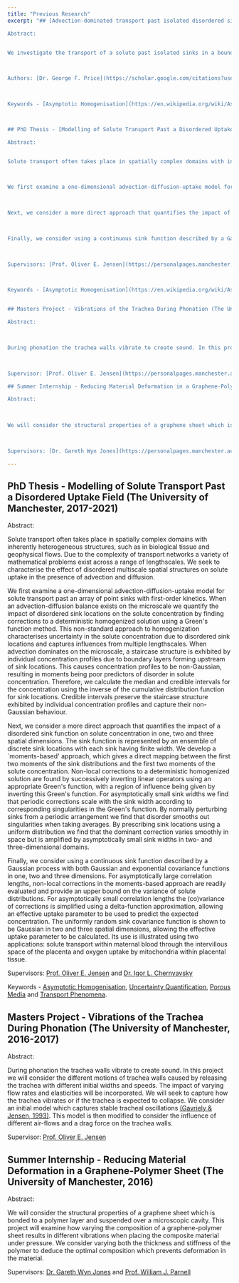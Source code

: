 ```yaml
---
title: "Previous Research"
excerpt: "## [Advection-dominated transport past isolated disordered sinks: stepping beyond homogenization](https://royalsocietypublishing.org/doi/full/10.1098/rspa.2022.0032) (Proceedings of the Royal Society A, 2022)

Abstract:


We investigate the transport of a solute past isolated sinks in a bounded domain when advection is dominant over diffusion, evaluating the effectiveness of homogenization approximations when sinks are distributed uniformly randomly in space. Corrections to such approximations can be non-local, non-smooth and non-Gaussian, depending on the physical parameters (a Péclet number Pe, assumed large, and a Damköhler number Da) and the compactness of the sinks. In one spatial dimension, solute distributions develop a staircase structure for large Pe, with corrections being better described with credible intervals than with traditional moments. In two and three dimensions, solute distributions are near-singular at each sink (and regularized by sink size), but their moments can be smooth as a result of ensemble averaging over variable sink locations. We approximate corrections to a homogenization approximation using a moment-expansion method, replacing the Green’s function by its free-space form, and test predictions against simulation. We show how, in two or three dimensions, the leading-order impact of disorder can be captured in a homogenization approximation for the ensemble mean concentration through a modification to Da that grows with diminishing sink size.

 

Authors: [Dr. George F. Price](https://scholar.google.com/citations?user=mfvQbTYAAAAJ&hl=en), [Dr. Igor L. Chernyavsky](http://math-biophys.info/wiki/), and [Prof. Oliver E. Jensen](https://personalpages.manchester.ac.uk/staff/oliver.jensen/)

 

Keywords - [Asymptotic Homogenisation](https://en.wikipedia.org/wiki/Asymptotic_homogenization), [Uncertainty Quantification](https://en.wikipedia.org/wiki/Uncertainty_quantification), [Porous Media](https://en.wikipedia.org/wiki/Porous_medium) and [Transport Phenomena](https://en.wikipedia.org/wiki/Transport_phenomena).



## PhD Thesis - [Modelling of Solute Transport Past a Disordered Uptake Field](https://www.proquest.com/openview/609829995a22d771799a9f3d76e210ef/1?cbl=51922&diss=y&pq-origsite=gscholar) (The University of Manchester, 2017-2021)

Abstract:


Solute transport often takes place in spatially complex domains with inherently heterogeneous structures, such as in biological tissue and geophysical flows. Due to the complexity of transport networks a variety of mathematical problems exist across a range of lengthscales. We seek to characterise the effect of disordered multiscale spatial structures on solute uptake in the presence of advection and diffusion.

 

We first examine a one-dimensional advection-diffusion-uptake model for solute transport past an array of point sinks with first-order kinetics. When an advection-diffusion balance exists on the microscale we quantify the impact of disordered sink locations on the solute concentration by finding corrections to a deterministic homogenized solution using a Green's function method. This non-standard approach to homogenization characterises uncertainty in the solute concentration due to disordered sink locations and captures influences from multiple lengthscales. When advection dominates on the microscale, a staircase structure is exhibited by individual concentration profiles due to boundary layers forming upstream of sink locations. This causes concentration profiles to be non-Gaussian, resulting in moments being poor predictors of disorder in solute concentration. Therefore, we calculate the median and credible intervals for the concentration using the inverse of the cumulative distribution function for sink locations. Credible intervals preserve the staircase structure exhibited by individual concentration profiles and capture their non-Gaussian behaviour.

 

Next, we consider a more direct approach that quantifies the impact of a disordered sink function on solute concentration in one, two and three spatial dimensions. The sink function is represented by an ensemble of discrete sink locations with each sink having finite width. We develop a `moments-based' approach, which gives a direct mapping between the first two moments of the sink distributions and the first two moments of the solute concentration. Non-local corrections to a deterministic homogenized solution are found by successively inverting linear operators using an appropriate Green's function, with a region of influence being given by inverting this Green's function. For asymptotically small sink widths we find that periodic corrections scale with the sink width according to corresponding singularities in the Green's function. By normally perturbing sinks from a periodic arrangement we find that disorder smooths out singularities when taking averages. By prescribing sink locations using a uniform distribution we find that the dominant correction varies smoothly in space but is amplified by asymptotically small sink widths in two- and three-dimensional domains.

 

Finally, we consider using a continuous sink function described by a Gaussian process with both Gaussian and exponential covariance functions in one, two and three dimensions. For asymptotically large correlation lengths, non-local corrections in the moments-based approach are readily evaluated and provide an upper bound on the variance of solute distributions. For asymptotically small correlation lengths the (co)variance of corrections is simplified using a delta-function approximation, allowing an effective uptake parameter to be used to predict the expected concentration. The uniformly random sink covariance function is shown to be Gaussian in two and three spatial dimensions, allowing the effective uptake parameter to be calculated. Its use is illustrated using two applications: solute transport within maternal blood through the intervillous space of the placenta and oxygen uptake by mitochondria within placental tissue.

 

Supervisors: [Prof. Oliver E. Jensen](https://personalpages.manchester.ac.uk/staff/oliver.jensen/) and [Dr. Igor L. Chernyavsky](http://math-biophys.info/wiki/)

 

Keywords - [Asymptotic Homogenisation](https://en.wikipedia.org/wiki/Asymptotic_homogenization), [Uncertainty Quantification](https://en.wikipedia.org/wiki/Uncertainty_quantification), [Porous Media](https://en.wikipedia.org/wiki/Porous_medium) and [Transport Phenomena](https://en.wikipedia.org/wiki/Transport_phenomena).


## Masters Project - Vibrations of the Trachea During Phonation (The University of Manchester, 2016-2017)

Abstract:

 

During phonation the trachea walls vibrate to create sound. In this project we will consider the different motions of trachea walls caused by releasing the trachea with different initial widths and speeds. The impact of varying flow rates and elasticities will be incorporated. We will seek to capture how the trachea vibrates or if the trachea is expected to collapse. We consider an initial model which captures stable tracheal oscillations [(Gavriely & Jensen, 1993)](https://journals.physiology.org/doi/abs/10.1152/jappl.1993.74.6.2828?casa_token=fiUhUlVFzLoAAAAA:5gL6yIO8A9GnZdMiHWtLFFVBAOZPHnrk8cs_0wtTHt1Nr6G-4gM4v9En2n_C2xlGai-CKrdXski_). This model is then modified to consider the influence of different air-flows and a drag force on the trachea walls.

 

Supervisor: [Prof. Oliver E. Jensen](https://personalpages.manchester.ac.uk/staff/oliver.jensen/)

## Summer Internship - Reducing Material Deformation in a Graphene-Polymer Sheet (The University of Manchester, 2016)

Abstract:

 
 
We will consider the structural properties of a graphene sheet which is bonded to a polymer layer and suspended over a microscopic cavity. This project will examine how varying the composition of a graphene-polymer sheet results in different vibrations when placing the composite material under pressure. We consider varying both the thickness and stiffness of the polymer to deduce the optimal composition which prevents deformation in the material.

 

Supervisors: [Dr. Gareth Wyn Jones](https://personalpages.manchester.ac.uk/staff/gareth.jones-10/) and [Prof. William J. Parnell](https://www.research.manchester.ac.uk/portal/william.j.parnell.html)"

---
```


## PhD Thesis - Modelling of Solute Transport Past a Disordered Uptake Field (The University of Manchester, 2017-2021)

Abstract:

 

Solute transport often takes place in spatially complex domains with inherently heterogeneous structures, such as in biological tissue and geophysical flows. Due to the complexity of transport networks a variety of mathematical problems exist across a range of lengthscales. We seek to characterise the effect of disordered multiscale spatial structures on solute uptake in the presence of advection and diffusion.

 

We first examine a one-dimensional advection-diffusion-uptake model for solute transport past an array of point sinks with first-order kinetics. When an advection-diffusion balance exists on the microscale we quantify the impact of disordered sink locations on the solute concentration by finding corrections to a deterministic homogenized solution using a Green's function method. This non-standard approach to homogenization characterises uncertainty in the solute concentration due to disordered sink locations and captures influences from multiple lengthscales. When advection dominates on the microscale, a staircase structure is exhibited by individual concentration profiles due to boundary layers forming upstream of sink locations. This causes concentration profiles to be non-Gaussian, resulting in moments being poor predictors of disorder in solute concentration. Therefore, we calculate the median and credible intervals for the concentration using the inverse of the cumulative distribution function for sink locations. Credible intervals preserve the staircase structure exhibited by individual concentration profiles and capture their non-Gaussian behaviour.

 

Next, we consider a more direct approach that quantifies the impact of a disordered sink function on solute concentration in one, two and three spatial dimensions. The sink function is represented by an ensemble of discrete sink locations with each sink having finite width. We develop a `moments-based' approach, which gives a direct mapping between the first two moments of the sink distributions and the first two moments of the solute concentration. Non-local corrections to a deterministic homogenized solution are found by successively inverting linear operators using an appropriate Green's function, with a region of influence being given by inverting this Green's function. For asymptotically small sink widths we find that periodic corrections scale with the sink width according to corresponding singularities in the Green's function. By normally perturbing sinks from a periodic arrangement we find that disorder smooths out singularities when taking averages. By prescribing sink locations using a uniform distribution we find that the dominant correction varies smoothly in space but is amplified by asymptotically small sink widths in two- and three-dimensional domains.

 

Finally, we consider using a continuous sink function described by a Gaussian process with both Gaussian and exponential covariance functions in one, two and three dimensions. For asymptotically large correlation lengths, non-local corrections in the moments-based approach are readily evaluated and provide an upper bound on the variance of solute distributions. For asymptotically small correlation lengths the (co)variance of corrections is simplified using a delta-function approximation, allowing an effective uptake parameter to be used to predict the expected concentration. The uniformly random sink covariance function is shown to be Gaussian in two and three spatial dimensions, allowing the effective uptake parameter to be calculated. Its use is illustrated using two applications: solute transport within maternal blood through the intervillous space of the placenta and oxygen uptake by mitochondria within placental tissue.

 

Supervisors: [Prof. Oliver E. Jensen](https://personalpages.manchester.ac.uk/staff/oliver.jensen/) and [Dr. Igor L. Chernyavsky](http://math-biophys.info/wiki/)

 

Keywords - [Asymptotic Homogenisation](https://en.wikipedia.org/wiki/Asymptotic_homogenization), [Uncertainty Quantification](https://en.wikipedia.org/wiki/Uncertainty_quantification), [Porous Media](https://en.wikipedia.org/wiki/Porous_medium) and [Transport Phenomena](https://en.wikipedia.org/wiki/Transport_phenomena).

## Masters Project - Vibrations of the Trachea During Phonation (The University of Manchester, 2016-2017)

Abstract:

 

During phonation the trachea walls vibrate to create sound. In this project we will consider the different motions of trachea walls caused by releasing the trachea with different initial widths and speeds. The impact of varying flow rates and elasticities will be incorporated. We will seek to capture how the trachea vibrates or if the trachea is expected to collapse. We consider an initial model which captures stable tracheal oscillations [(Gavriely & Jensen, 1993)](https://journals.physiology.org/doi/abs/10.1152/jappl.1993.74.6.2828?casa_token=fiUhUlVFzLoAAAAA:5gL6yIO8A9GnZdMiHWtLFFVBAOZPHnrk8cs_0wtTHt1Nr6G-4gM4v9En2n_C2xlGai-CKrdXski_). This model is then modified to consider the influence of different air-flows and a drag force on the trachea walls.

 

Supervisor: [Prof. Oliver E. Jensen](https://personalpages.manchester.ac.uk/staff/oliver.jensen/)

## Summer Internship - Reducing Material Deformation in a Graphene-Polymer Sheet (The University of Manchester, 2016)

Abstract:

 
 
We will consider the structural properties of a graphene sheet which is bonded to a polymer layer and suspended over a microscopic cavity. This project will examine how varying the composition of a graphene-polymer sheet results in different vibrations when placing the composite material under pressure. We consider varying both the thickness and stiffness of the polymer to deduce the optimal composition which prevents deformation in the material.

 

Supervisors: [Dr. Gareth Wyn Jones](https://personalpages.manchester.ac.uk/staff/gareth.jones-10/) and [Prof. William J. Parnell](https://www.research.manchester.ac.uk/portal/william.j.parnell.html)
